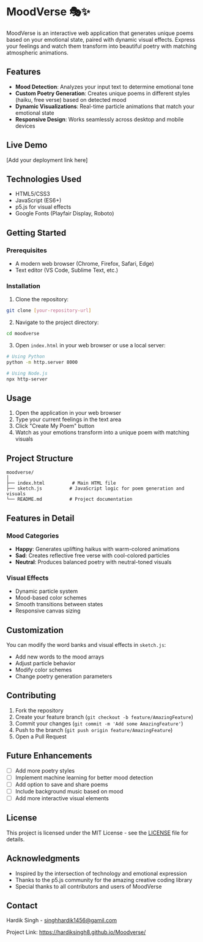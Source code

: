 # MoodVerse 🎭✨

MoodVerse is an interactive web application that generates unique poems based on your emotional state, paired with dynamic visual effects. Express your feelings and watch them transform into beautiful poetry with matching atmospheric animations.

## Features

- **Mood Detection**: Analyzes your input text to determine emotional tone
- **Custom Poetry Generation**: Creates unique poems in different styles (haiku, free verse) based on detected mood
- **Dynamic Visualizations**: Real-time particle animations that match your emotional state
- **Responsive Design**: Works seamlessly across desktop and mobile devices

## Live Demo

[Add your deployment link here]

## Technologies Used

- HTML5/CSS3
- JavaScript (ES6+)
- p5.js for visual effects
- Google Fonts (Playfair Display, Roboto)

## Getting Started

### Prerequisites

- A modern web browser (Chrome, Firefox, Safari, Edge)
- Text editor (VS Code, Sublime Text, etc.)

### Installation

1. Clone the repository:
```bash
git clone [your-repository-url]
```

2. Navigate to the project directory:
```bash
cd moodverse
```

3. Open `index.html` in your web browser or use a local server:
```bash
# Using Python
python -m http.server 8000

# Using Node.js
npx http-server
```

## Usage

1. Open the application in your web browser
2. Type your current feelings in the text area
3. Click "Create My Poem" button
4. Watch as your emotions transform into a unique poem with matching visuals

## Project Structure

```
moodverse/
│
├── index.html          # Main HTML file
├── sketch.js          # JavaScript logic for poem generation and visuals
└── README.md          # Project documentation
```

## Features in Detail

### Mood Categories

- **Happy**: Generates uplifting haikus with warm-colored animations
- **Sad**: Creates reflective free verse with cool-colored particles
- **Neutral**: Produces balanced poetry with neutral-toned visuals

### Visual Effects

- Dynamic particle system
- Mood-based color schemes
- Smooth transitions between states
- Responsive canvas sizing

## Customization

You can modify the word banks and visual effects in `sketch.js`:

- Add new words to the mood arrays
- Adjust particle behavior
- Modify color schemes
- Change poetry generation parameters

## Contributing

1. Fork the repository
2. Create your feature branch (`git checkout -b feature/AmazingFeature`)
3. Commit your changes (`git commit -m 'Add some AmazingFeature'`)
4. Push to the branch (`git push origin feature/AmazingFeature`)
5. Open a Pull Request

## Future Enhancements

- [ ] Add more poetry styles
- [ ] Implement machine learning for better mood detection
- [ ] Add option to save and share poems
- [ ] Include background music based on mood
- [ ] Add more interactive visual elements

## License

This project is licensed under the MIT License - see the [LICENSE](LICENSE) file for details.

## Acknowledgments

- Inspired by the intersection of technology and emotional expression
- Thanks to the p5.js community for the amazing creative coding library
- Special thanks to all contributors and users of MoodVerse

## Contact

Hardik Singh - singhhardik1456@gamil.com

Project Link: https://hardiksingh8.github.io/Moodverse/

